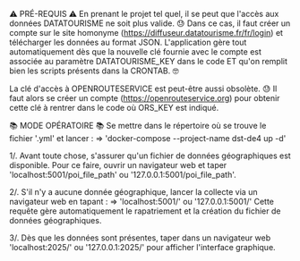 ⚠️  PRÉ-REQUIS  ⚠️
En prenant le projet tel quel, il se peut que l'accès aux données DATATOURISME ne soit plus valide. 😓
Dans ce cas, il faut créer un compte sur le site homonyme (https://diffuseur.datatourisme.fr/fr/login) et télécharger
les données au format JSON.
L'application gère tout automatiquement dès que la nouvelle clé fournie avec le compte est associée au paramètre DATATOURISME_KEY dans le code ET qu'on remplit bien les scripts présents dans la CRONTAB. 🤓

La clé d'accès à OPENROUTESERVICE est peut-être aussi obsolète. 😓
Il faut alors se créer un compte (https://openrouteservice.org) pour obtenir cette clé à rentrer dans le code où
ORS_KEY est indiqué.


📚  MODE OPÉRATOIRE  📚
Se mettre dans le répertoire où se trouve le fichier '.yml' et lancer :
=> 'docker-compose --project-name dst-de4 up -d'

1/. Avant toute chose, s'assurer qu'un fichier de données géographiques est disponible.
Pour ce faire, ouvrir un navigateur web et taper 'localhost:5001/poi_file_path' ou '127.0.0.1:5001/poi_file_path'.

2/. S'il n'y a aucune donnée géographique, lancer la collecte via un navigateur web en tapant :
=> 'localhost:5001/' ou '127.0.0.1:5001/'
Cette requête gère automatiquement le rapatriement et la création du fichier de données géographiques.

3/. Dès que les données sont présentes, taper dans un navigateur web 'localhost:2025/' ou '127.0.0.1:2025/' pour afficher l'interface graphique.